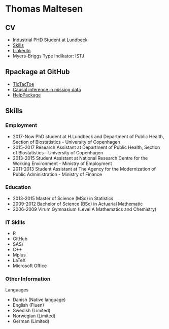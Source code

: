 # Thomas Maltesen
## CV
- Industrial PHD Student at Lundbeck
- [Skills](https://github.com/mcl868/mcl868.github.io/blob/master/README.md#skills)
- [LinkedIn](https://dk.linkedin.com/in/thomas-maltesen-b69889ab)
- Myers-Briggs Type Indikator: ISTJ

## Rpackage at GitHub
- [TicTacToe](https://mcl868.github.io/TicTacToe/)
- [Causal inference in missing data](https://mcl868.github.io/causalinmisdata/)
- [HelpPackage](https://mcl868.github.io/HelpPackage/)


## Skills
### Employment
- 2017-Now PhD student at H.Lundbeck and Department of Public Health, Section of Biostatistics - University of Copenhagen
- 2015-2017 Research Assistant at Department of Public Health, Section of Biostatistics - University of Copenhagen
- 2013-2015 Student Assistant at National Research Centre for the Working Environment - Ministry of Employment
- 2011-2013 Student Assistant at The Agency for the Modernization of Public Administration - Ministry of Finance

### Education
- 2013-2015 Master of Science (MSc) in Statistics
- 2009-2012 Bachelor of Science (BSc) in Actuarial Mathematic
- 2006-2009 Virum Gymnasium (Level A Mathematics and Chemistry)

### IT Skills
- R
- GitHub
- SAS\\
- C++
- Mplus
- LaTeX
- Microsoft Office

### Other Information
Languages 
- Danish (Native language)
- English (Fluen)
- Swedish (Limited)
- Norwegian (Limited)
- German (Limited)
